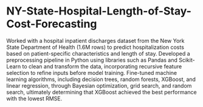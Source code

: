 # NY-State-Hospital-Length-of-Stay-Cost-Forecasting


Worked with a hospital inpatient discharges dataset from the New York State Department of Health (1.6M rows) to predict hospitalization costs based on patient-specific characteristics and length of stay. Developed a preprocessing pipeline in Python using libraries such as Pandas and Scikit-Learn to clean and transform the data, incorporating recursive feature selection to refine inputs before model training. Fine-tuned machine learning algorithms, including decision trees, random forests, XGBoost, and linear regression, through Bayesian optimization, grid search, and random search, ultimately determining that XGBoost achieved the best performance with the lowest RMSE.
